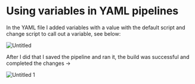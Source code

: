 # Using variables in YAML pipelines


In the YAML file I added variables with a value with the default script and change script to call out a variable, see below: 

![Untitled](https://user-images.githubusercontent.com/42151912/210068763-1aa17971-2ebb-41a5-b9ac-f382882bf4d4.png)



After I did that I saved the pipeline and ran it, the build was successful and completed the changes → 

![Untitled 1](https://user-images.githubusercontent.com/42151912/210068779-404134a7-c3ae-4293-aa69-05454a26d59b.png)
